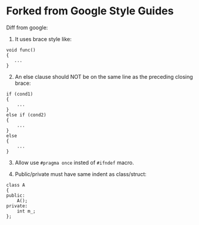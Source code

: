 Forked from Google Style Guides
===============================

Diff from google:  
1) It uses brace style like:  
```
void func()
{
   ...
}
```
2) An else clause should NOT be on the same line as the preceding closing brace:
```
if (cond1)
{
    ...
}
else if (cond2)
{
    ...
}
else
{
    ...
}
```
3) Allow use ```#pragma once``` insted of ```#ifndef``` macro.

4) Public/private must have same indent as class/struct:
```
class A
{
public:
    A();
private:
    int m_;
};
```
